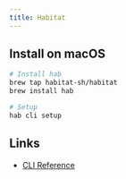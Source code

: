 ```yaml
---
title: Habitat
---
```


## Install on macOS
```bash
# Install hab
brew tap habitat-sh/habitat
brew install hab

# Setup
hab cli setup
```

## Links
* [CLI Reference](https://www.habitat.sh/docs/habitat-cli/)
